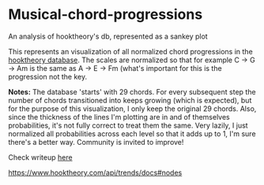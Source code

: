 Musical-chord-progressions
==========================

An analysis of hooktheory's db, represented as a sankey plot
<p>This represents an visualization of all normalized chord progressions in the <a href="http://www.hooktheory.com">
hooktheory database</a>. The scales are normalized so that for example C -> G -> Am   is the same as A -> E -> Fm 
(what's important for this is the progression not the key. </p>
<p><b>Notes:</b> The database 'starts' with 29 chords. For every subsequent step the number of chords transitioned into
keeps growing (which is expected), but for the purpose of this visualization, I only keep the original 29 chords. Also, 
since the thickness of the lines I'm plotting are in and of themselves probabilities, it's not fully correct to treat
them the same. Very lazily, I just normalized all probabilities across each level so that it adds up to 1, I'm sure 
there's a better way. Community is invited to improve!

Check writeup <a href="http://amitkohli.com/?p=246"> here </a>
  
  
  https://www.hooktheory.com/api/trends/docs#nodes

